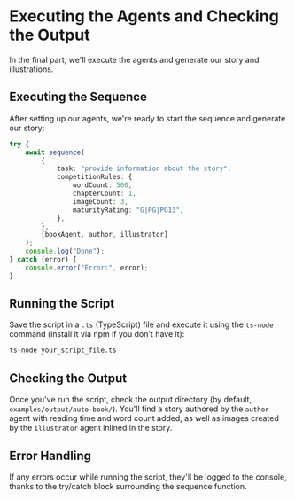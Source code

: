 # Executing the Agents and Checking the Output

In the final part, we'll execute the agents and generate our story and illustrations.

## Executing the Sequence

After setting up our agents, we're ready to start the sequence and generate our story:

```typescript
try {
    await sequence(
        {
            task: "provide information about the story",
            competitionRules: {
                wordCount: 500,
                chapterCount: 1,
                imageCount: 3,
                maturityRating: "G|PG|PG13",
            },
        },
        [bookAgent, author, illustrator]
    );
    console.log("Done");
} catch (error) {
    console.error("Error:", error);
}
```

## Running the Script

Save the script in a `.ts` (TypeScript) file and execute it using the `ts-node` command (install it via npm if you don't have it):

```bash
ts-node your_script_file.ts
```

## Checking the Output

Once you've run the script, check the output directory (by default, `examples/output/auto-book/`). You'll find a story authored by the `author` agent with reading time and word count added, as well as images created by the `illustrator` agent inlined in the story.

## Error Handling

If any errors occur while running the script, they'll be logged to the console, thanks to the try/catch block surrounding the sequence function.
